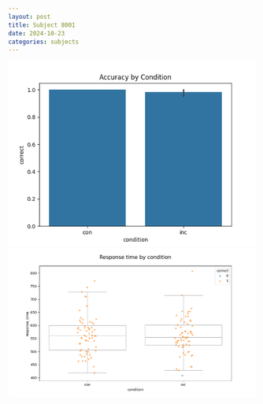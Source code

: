 ```yaml
---
layout: post
title: Subject 8001
date: 2024-10-23
categories: subjects
---
```


![](data/8001/run-5/8001_NF_acc.png)
![](data/8001/run-5/8001_NF_rt.png)
